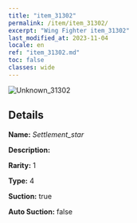 ```yaml
---
title: "item_31302"
permalink: /item/item_31302/
excerpt: "Wing Fighter item_31302"
last_modified_at: 2023-11-04
locale: en
ref: "item_31302.md"
toc: false
classes: wide
---
```



 ![Unknown_31302](/images/item/Settlement_star_p.png)



## Details

 **Name:** *Settlement_star* 

 **Description:** 

 **Rarity:** 1 

 **Type:** 4 

 **Suction:** true 

 **Auto Suction:** false 


